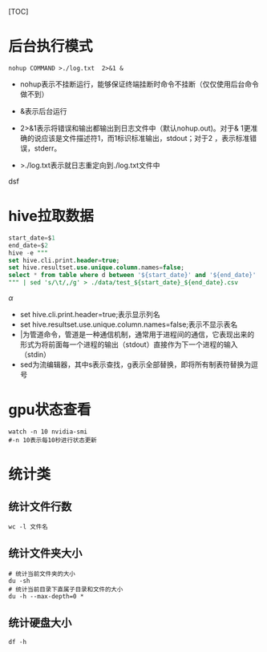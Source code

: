 [TOC]

# 后台执行模式

```shell
nohup COMMAND >./log.txt  2>&1 &
```

* nohup表示不挂断运行，能够保证终端挂断时命令不挂断（仅仅使用后台命令做不到）

* &表示后台运行

* 2>&1表示将错误和输出都输出到日志文件中（默认nohup.out)。对于& 1更准确的说应该是文件描述符1，而1标识标准输出，stdout；对于2 ，表示标准错误，stderr。

*   \>./log.txt表示就日志重定向到./log.txt文件中
  
  dsf


# hive拉取数据

```sql
start_date=$1
end_date=$2
hive -e """
set hive.cli.print.header=true;
set hive.resultset.use.unique.column.names=false;
select * from table where d between '${start_date}' and '${end_date}'
""" | sed 's/\t/,/g' > ./data/test_${start_date}_${end_date}.csv
```
$\alpha$

*   set hive.cli.print.header=true;表示显示列名
*   set hive.resultset.use.unique.column.names=false;表示不显示表名
*   |为管道命令，管道是一种通信机制，通常用于进程间的通信，它表现出来的形式为将前面每一个进程的输出（stdout）直接作为下一个进程的输入（stdin）
*   sed为流编辑器，其中s表示查找，g表示全部替换，即将所有制表符替换为逗号

# gpu状态查看

```shell
watch -n 10 nvidia-smi
#-n 10表示每10秒进行状态更新
```

# 统计类

## 统计文件行数

```shell
wc -l 文件名
```

## 统计文件夹大小

```shell
# 统计当前文件夹的大小
du -sh
# 统计当前目录下直属子目录和文件的大小
du -h --max-depth=0 *
```

## 统计硬盘大小

```shell
df -h
```


